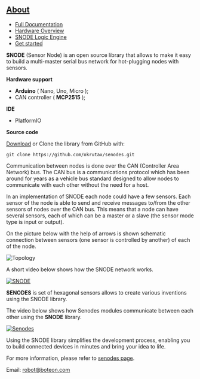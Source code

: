 

## [About](https://www.senodes.com/docs/sensor-node/introduction/about/ "About")

- [Full Documentation](https://www.senodes.com/docs/sensor-node/ "Full Documentation")
- [Hardware Overview](https://www.senodes.com/docs/sensor-node/introduction/hardware-overview/ "Hardware Overview")
- [SNODE Logic Engine](https://www.senodes.com/docs/sensor-node/introduction/snode-logic-engine/ "SNODE Logic Engine")
- [Get started](https://www.senodes.com/docs/sensor-node/introduction/get-started/ "Get started")

**SNODE** (Sensor Node)  is an open source library that allows to make it easy to build a multi-master serial bus network for hot-plugging nodes with sensors.

**Hardware support**

- **Arduino** ( Nano, Uno, Micro );
- CAN controller ( **MCP2515** );

**IDE**

- PlatformIO

**Source code**

[Download](senodes-master "Download") or Clone the library from GitHub with:

`git clone https://github.com/okrutax/senodes.git`

Communication between nodes is done over the CAN (Controller Area Network) bus. The CAN bus is a communications protocol which has been around for years as a vehicle bus standard designed to allow nodes to communicate with each other without the need for a host.

In an implementation of SNODE each node could have a few sensors. Each sensor of the node is able to send and receive messages to/from the other sensors of nodes over the CAN bus. This means that a node can have several sensors, each of which can be a master or a slave (the sensor mode type is input or output).

On the picture below with the help of arrows is shown schematic connection between sensors (one sensor is controlled by another) of each of the node.

![Topology](https://www.senodes.com/wp-content/uploads/2020/06/Get-Started-Figure-2.svg)

A short video below shows how the SNODE network works.

[![SNODE](docs/4QovW0.gif)](https://youtu.be/tX2KFh9Pr6U)

**SENODES** is set of hexagonal sensors allows to create various inventions using the SNODE library.

The video below shows how Senodes modules communicate between each other using the **SNODE** library.

[![Senodes](docs/P7oK5y.gif)](https://youtu.be/yhjiUp-Ipxg)

Using the SNODE library simplifies the development process, enabling you to build connected devices in minutes and bring your idea to life.

For more information, please refer to [senodes page](https://www.senodes.com/).

Email: robot@boteon.com